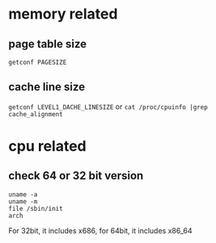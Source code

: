 # memory related
## page table size
`getconf PAGESIZE`
## cache line size
`getconf LEVEL1_DACHE_LINESIZE` or
`cat /proc/cpuinfo |grep cache_alignment`
# cpu related
## check 64 or 32 bit version
```
uname -a
uname -m
file /sbin/init
arch
```
For 32bit, it includes x686, for 64bit, it includes x86_64
